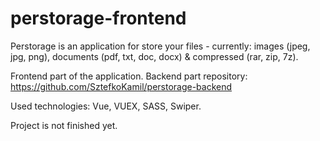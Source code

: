 # perstorage-frontend

Perstorage is an application for store your files - currently: images (jpeg, jpg, png), documents (pdf, txt, doc, docx) & compressed (rar, zip, 7z).

Frontend part of the application.
Backend part repository: https://github.com/SztefkoKamil/perstorage-backend

Used technologies: Vue, VUEX, SASS, Swiper.

Project is not finished yet.